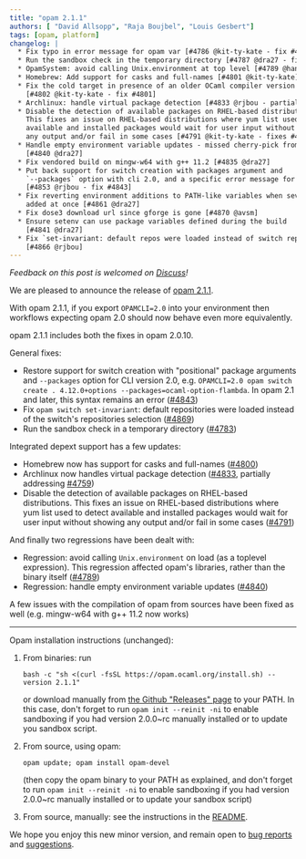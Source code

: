 ```yaml
---
title: "opam 2.1.1"
authors: [ "David Allsopp", "Raja Boujbel", "Louis Gesbert"]
tags: [opam, platform]
changelog: |
  * Fix typo in error message for opam var [#4786 @kit-ty-kate - fix #4785]
  * Run the sandbox check in the temporary directory [#4787 @dra27 - fix #4783]
  * OpamSystem: avoid calling Unix.environment at top level [#4789 @hannesm]
  * Homebrew: Add support for casks and full-names [#4801 @kit-ty-kate]
  * Fix the cold target in presence of an older OCaml compiler version on macOS
    [#4802 @kit-ty-kate - fix #4801]
  * Archlinux: handle virtual package detection [#4833 @rjbou - partial fix #4759]
  * Disable the detection of available packages on RHEL-based distributions.
    This fixes an issue on RHEL-based distributions where yum list used to detect
    available and installed packages would wait for user input without showing
    any output and/or fail in some cases [#4791 @kit-ty-kate - fixes #4790]
  * Handle empty environment variable updates - missed cherry-pick from 2.0
    [#4840 @dra27]
  * Fix vendored build on mingw-w64 with g++ 11.2 [#4835 @dra27]
  * Put back support for switch creation with packages argument and
    `--packages` option with cli 2.0, and a specific error message for cli 2.1
    [#4853 @rjbou - fix #4843]
  * Fix reverting environment additions to PATH-like variables when several dirs
    added at once [#4861 @dra27]
  * Fix dose3 download url since gforge is gone [#4870 @avsm]
  * Ensure setenv can use package variables defined during the build
    [#4841 @dra27]
  * Fix `set-invariant: default repos were loaded instead of switch repos
    [#4866 @rjbou]
---
```


_Feedback on this post is welcomed on [Discuss](https://discuss.ocaml.org/t/ann-opam-2-1-1-opam-2-0-10-opam-depext-1-2/8872)!_

We are pleased to announce the release of [opam 2.1.1](https://github.com/ocaml/opam/releases/tag/2.1.1).

With opam 2.1.1, if you export `OPAMCLI=2.0` into your environment then workflows expecting opam 2.0 should now behave even more equivalently.

opam 2.1.1 includes both the fixes in opam 2.0.10.

General fixes:

* Restore support for switch creation with "positional" package arguments and `--packages` option for CLI version 2.0, e.g. `OPAMCLI=2.0 opam switch create . 4.12.0+options --packages=ocaml-option-flambda`. In opam 2.1 and later, this syntax remains an error ([#4843](https://github.com/ocaml/opam/issues/4843))
* Fix `opam switch set-invariant`: default repositories were loaded instead of the switch's repositories selection ([#4869](https://github.com/ocaml/opam/pull/4869))
* Run the sandbox check in a temporary directory ([#4783](https://github.com/ocaml/opam/issues/4783))

Integrated depext support has a few updates:
* Homebrew now has support for casks and full-names ([#4800](https://github.com/ocaml/opam/issues/4800))
* Archlinux now handles virtual package detection ([#4833](https://github.com/ocaml/opam/pull/4833), partially addressing [#4759](https://github.com/ocaml/opam/issues/4759))
* Disable the detection of available packages on RHEL-based distributions.
  This fixes an issue on RHEL-based distributions where yum list used to detect
  available and installed packages would wait for user input without showing
  any output and/or fail in some cases ([#4791](https://github.com/ocaml/opam/pull/4791))
  
And finally two regressions have been dealt with:
* Regression: avoid calling `Unix.environment` on load (as a toplevel expression). This regression affected opam's libraries, rather than the binary itself ([#4789](https://github.com/ocaml/opam/pull/4789))
* Regression: handle empty environment variable updates ([#4840](https://github.com/ocaml/opam/pull/4840))

A few issues with the compilation of opam from sources have been fixed as well (e.g. mingw-w64 with g++ 11.2 now works)

---

Opam installation instructions (unchanged):

1. From binaries: run

    ```
    bash -c "sh <(curl -fsSL https://opam.ocaml.org/install.sh) --version 2.1.1"
    ```

    or download manually from [the Github "Releases" page](https://github.com/ocaml/opam/releases/tag/2.1.1) to your PATH. In this case, don't forget to run `opam init --reinit -ni` to enable sandboxing if you had version 2.0.0~rc manually installed or to update you sandbox script.

2. From source, using opam:

    ```
    opam update; opam install opam-devel
    ```

   (then copy the opam binary to your PATH as explained, and don't forget to run `opam init --reinit -ni` to enable sandboxing if you had version 2.0.0~rc manually installed or to update your sandbox script)

3. From source, manually: see the instructions in the [README](https://github.com/ocaml/opam/tree/2.1.1#compiling-this-repo).

We hope you enjoy this new minor version, and remain open to [bug reports](https://github.com/ocaml/opam/issues) and [suggestions](https://github.com/ocaml/opam/issues).
